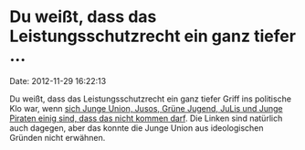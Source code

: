 Du weißt, dass das Leistungsschutzrecht ein ganz tiefer \...
============================================================

Date: 2012-11-29 16:22:13

Du weißt, dass das Leistungsschutzrecht ein ganz tiefer Griff ins
politische Klo war, wenn [sich Junge Union, Jusos, Grüne Jugend, JuLis
und Junge Piraten einig sind, dass das nicht kommen
darf](https://twitter.com/Junge_Union/status/274083353903390720). Die
Linken sind natürlich auch dagegen, aber das konnte die Junge Union aus
ideologischen Gründen nicht erwähnen.
